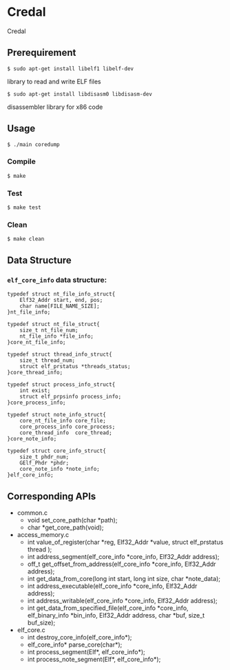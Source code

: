 # Credal
Credal

## Prerequirement

    $ sudo apt-get install libelf1 libelf-dev

library to read and write ELF files

    $ sudo apt-get install libdisasm0 libdisasm-dev

disassembler library for x86 code

## Usage

    $ ./main coredump

### Compile

    $ make

### Test

    $ make test

### Clean

    $ make clean

## Data Structure

### `elf_core_info` data structure:

```
typedef struct nt_file_info_struct{
    Elf32_Addr start, end, pos;
    char name[FILE_NAME_SIZE]; 
}nt_file_info;

typedef struct nt_file_struct{
    size_t nt_file_num;
    nt_file_info *file_info;
}core_nt_file_info;

typedef struct thread_info_struct{
    size_t thread_num;
    struct elf_prstatus *threads_status;
}core_thread_info;

typedef struct process_info_struct{
    int exist; 
    struct elf_prpsinfo process_info; 
}core_process_info; 

typedef struct note_info_struct{                                       
    core_nt_file_info core_file;
    core_process_info core_process;
    core_thread_info  core_thread; 
}core_note_info;  

typedef struct core_info_struct{
    size_t phdr_num;
    GElf_Phdr *phdr; 
    core_note_info *note_info;
}elf_core_info; 
```

## Corresponding APIs

- common.c
  - void set_core_path(char *path);
  - char *get_core_path(void);
- access_memory.c
  - int value_of_register(char *reg, Elf32_Addr *value, struct elf_prstatus thread );
  - int address_segment(elf_core_info *core_info, Elf32_Addr address);
  - off_t get_offset_from_address(elf_core_info *core_info, Elf32_Addr address);
  - int get_data_from_core(long int start, long int size, char *note_data);
  - int address_executable(elf_core_info *core_info, Elf32_Addr address);
  - int address_writable(elf_core_info *core_info, Elf32_Addr address);
  - int get_data_from_specified_file(elf_core_info *core_info, elf_binary_info *bin_info,  Elf32_Addr address, char *buf, size_t buf_size);
- elf_core.c
  - int destroy_core_info(elf_core_info*);
  - elf_core_info* parse_core(char*);
  - int process_segment(Elf*, elf_core_info*);
  - int process_note_segment(Elf*, elf_core_info*);
